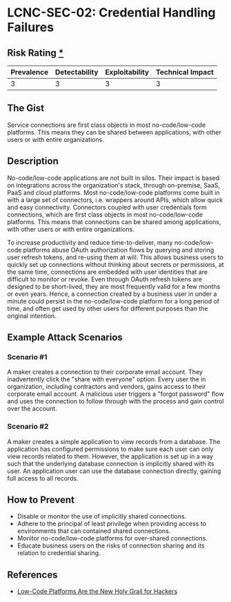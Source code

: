 # LCNC-SEC-02: Credential Handling Failures

## Risk Rating [*](https://owasp.org/www-project-top-ten/2017/Note_About_Risks)

| Prevalence | Detectability | Exploitability | Technical Impact |
| --- | --- | --- | --- |
| 3 | 3 | 3 | 3 |

## The Gist

Service connections are first class objects in most no-code/low-code platforms. This means they can be shared between applications, with other users or with entire organizations.

## Description

No-code/low-code applications are not built in silos. Their impact is based on integrations across the organization's stack, through on-premise, SaaS, PaaS and cloud platforms.
Most no-code/low-code platforms come built in with a large set of connectors, i.e. wrappers around APIs, which allow quick and easy connectivity.
Connectors coupled with user credentials form connections, which are first class objects in most no-code/low-code platforms.
This means that connections can be shared among applications, with other users or with entire organizations.

To increase productivity and reduce time-to-deliver, many no-code/low-code platforms abuse OAuth authorization flows by querying and storing user refresh tokens, and re-using them at will.
This allows business users to quickly set up connections without thinking about secrets or permissions, at the same time, connections are embedded with user identities that are difficult to monitor or revoke.
Even through OAuth refresh tokens are designed to be short-lived, they are most frequently valid for a few months or even years. Hence, a connection created by a business user in under a minute could persist in the no-code/low-code platform for a long period of time, and often get used by other users for different purposes than the original intention.

## Example Attack Scenarios

### Scenario #1

A maker creates a connection to their corporate email account.
They inadvertently click the "share with everyone" option.
Every user the in organization, including contractors and vendors, gains access to their corporate email account.
A malicious user triggers a "forgot password" flow and uses the connection to follow through with the process and gain control over the account.

### Scenario #2

A maker creates a simple application to view records from a database.
The application has configured permissions to make sure each user can only view records related to them.
However, the application is set up in a way such that the underlying database connection is implicitly shared with its user.
An application user can use the database connection directly, gaining full access to all records.

## How to Prevent

- Disable or monitor the use of implicitly shared connections.
- Adhere to the principal of least privilege when providing access to environments that can contained shared connections.
- Monitor no-code/low-code platforms for over-shared connections.
- Educate business users on the risks of connection sharing and its relation to credential sharing.

## References

- [Low-Code Platforms Are the New Holy Grail for Hackers](https://www.zenity.io/blog/why-are-low-code-platforms-becoming-the-new-holy-grail-of-cyberattackers/)